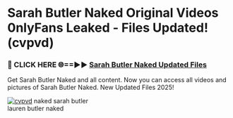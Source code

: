 # Sarah Butler Naked Original Videos 0nlyFans Leaked - Files Updated! (cvpvd)

<h3>🔴 CLICK HERE 🌐==►► <a href="https://tinyurl.com/yckcrads" rel="nofollow">Sarah Butler Naked Updated Files</a></h3>

Get Sarah Butler Naked and all content. Now you can access all videos and pictures of Sarah Butler Naked. New Updated Files 2025!

[![cvpvd](https://i.imgur.com/hpKpOFt.gif)](https://tinyurl.com/yckcrads)
naked sarah butler<br>
lauren butler naked